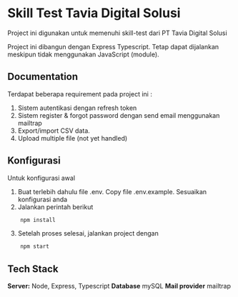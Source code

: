 
# Skill Test Tavia Digital Solusi

Project ini digunakan untuk memenuhi skill-test dari PT Tavia Digital Solusi

Project ini dibangun dengan Express Typescript.
Tetap dapat dijalankan meskipun tidak menggunakan JavaScript (module).
## Documentation

Terdapat beberapa requirement pada project ini :
1. Sistem autentikasi dengan refresh token
2. Sistem register & forgot password dengan send email menggunakan mailtrap
3. Export/import  CSV data.
4. Upload multiple file (not yet handled)



## Konfigurasi
Untuk konfigurasi awal

1. Buat terlebih dahulu file .env. Copy file .env.example. Sesuaikan konfigurasi anda
2. Jalankan perintah berikut
```bash
    npm install
```
3. Setelah proses selesai, jalankan project dengan
```bash
    npm start
```

## Tech Stack

**Server:** Node, Express, Typescript
**Database** mySQL
**Mail provider** mailtrap

